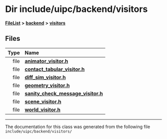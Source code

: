 

# Dir include/uipc/backend/visitors



[**FileList**](files.md) **>** [**backend**](dir_53d62147b82bd29328805b2087bd1012.md) **>** [**visitors**](dir_007753111df00039ee3ec058cc286377.md)












## Files

| Type | Name |
| ---: | :--- |
| file | [**animator\_visitor.h**](animator__visitor_8h.md) <br> |
| file | [**contact\_tabular\_visitor.h**](contact__tabular__visitor_8h.md) <br> |
| file | [**diff\_sim\_visitor.h**](diff__sim__visitor_8h.md) <br> |
| file | [**geometry\_visitor.h**](geometry__visitor_8h.md) <br> |
| file | [**sanity\_check\_message\_visitor.h**](sanity__check__message__visitor_8h.md) <br> |
| file | [**scene\_visitor.h**](scene__visitor_8h.md) <br> |
| file | [**world\_visitor.h**](world__visitor_8h.md) <br> |



























































------------------------------
The documentation for this class was generated from the following file `include/uipc/backend/visitors/`

